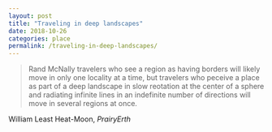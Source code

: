```yaml
---
layout: post
title: "Traveling in deep landscapes"
date: 2018-10-26
categories: place
permalink: /traveling-in-deep-landscapes/
---
```


> Rand McNally travelers who see a region as having borders will likely move in only one locality at a time, but travelers who peceive a place as part of a deep landscape in slow reotation at the center of a sphere and radiating infinite lines in an indefinite number of directions will move in several regions at once.

William Least Heat-Moon, *PrairyErth*
